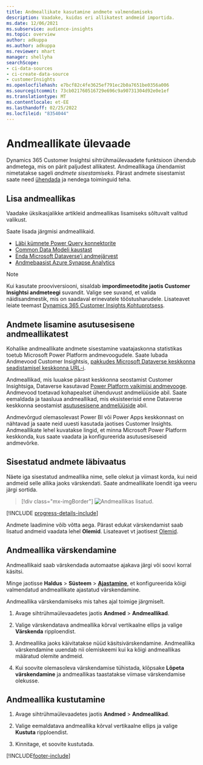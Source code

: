 ```yaml
---
title: Andmeallikate kasutamine andmete valmendamiseks
description: Vaadake, kuidas eri allikatest andmeid importida.
ms.date: 12/06/2021
ms.subservice: audience-insights
ms.topic: overview
author: adkuppa
ms.author: adkuppa
ms.reviewer: mhart
manager: shellyha
searchScope:
- ci-data-sources
- ci-create-data-source
- customerInsights
ms.openlocfilehash: e7bcf82c4fe3625ef791ec2b0a7651be0356a006
ms.sourcegitcommit: 73cb021760516729e696c9a90731304d92e0e1ef
ms.translationtype: MT
ms.contentlocale: et-EE
ms.lasthandoff: 02/25/2022
ms.locfileid: "8354044"
---
```

# <a name="data-sources-overview"></a>Andmeallikate ülevaade



Dynamics 365 Customer Insightsi sihtrühmaülevaadete funktsioon ühendub andmetega, mis on pärit paljudest allikatest. Andmeallikaga ühendamist nimetatakse sageli *andmete sisestamiseks*. Pärast andmete sisestamist saate need [ühendada](data-unification.md) ja nendega toiminguid teha.

## <a name="add-a-data-source"></a>Lisa andmeallikas

Vaadake üksikasjalikke artikleid andmeallikas lisamiseks sõltuvalt valitud valikust.

Saate lisada järgmisi andmeallikaid.

- [Läbi kümnete Power Query konnektorite](connect-power-query.md)
- [Common Data Modeli kaustast](connect-common-data-model.md)
- [Enda Microsoft Dataverse’i andmejärvest](connect-dataverse-managed-lake.md)
- [Andmebaasist Azure Synapse Analytics](connect-synapse.md)

> [!NOTE]
> Kui kasutate prooviversiooni, sisaldab **impordimeetodite jaotis Customer Insightsi andmeteegi** suvandit. Valige see suvand, et valida näidisandmestik, mis on saadaval erinevatele tööstusharudele. Lisateavet leiate teemast [Dynamics 365 Customer Insights Kohtuprotsess](../trial-signup.md).

## <a name="add-data-from-on-premises-data-sources"></a>Andmete lisamine asutusesisene andmeallikatest

Kohalike andmeallikate andmete sisestamine vaatajaskonna statistikas toetub Microsoft Power Platform andmevoogudele. Saate lubada Andmevood Customer Insightsis, [pakkudes Microsoft Dataverse keskkonna seadistamisel keskkonna URL-i](create-environment.md).

Andmeallikad, mis luuakse pärast keskkonna seostamist Customer Insightsiga, Dataverse kasutavad [Power Platform vaikimisi andmevooge](/power-query/dataflows/overview-dataflows-across-power-platform-dynamics-365). Andmevood toetavad kohapealset ühenduvust andmelüüside abil. Saate eemaldada ja taasluua andmeallikad, mis eksisteerisid enne Dataverse keskkonna seostamist [asutusesisene andmelüüside](/data-integration/gateway/service-gateway-app) abil.

Andmevõrgud olemasolevast Power BI või Power Apps keskkonnast on nähtavad ja saate neid uuesti kasutada jaotises Customer Insights. Andmeallikate lehel kuvatakse lingid, et minna Microsoft Power Platform keskkonda, kus saate vaadata ja konfigureerida asutusesiseseid andmevõrke.

## <a name="review-ingested-data"></a>Sisestatud andmete läbivaatus

Näete iga sisestatud andmeallika nime, selle olekut ja viimast korda, kui neid andmeid selle allika jaoks värskendati. Saate andmeallikate loendit iga veeru järgi sortida.

> [!div class="mx-imgBorder"]
> ![Andmeallikas lisatud.](media/configure-data-datasource-added.png "Andmeallikas lisatud")

[!INCLUDE [progress-details-include](../includes/progress-details-pane.md)]

Andmete laadimine võib võtta aega. Pärast edukat värskendamist saab lisatud andmeid vaadata lehel **Olemid**. Lisateavet vt jaotisest [Olemid](entities.md).

## <a name="refresh-a-data-source"></a>Andmeallika värskendamine

Andmeallikaid saab värskendada automaatse ajakava järgi või soovi korral käsitsi. 

Minge jaotisse **Haldus** > **Süsteem** > [**Ajastamine**](system.md#schedule-tab), et konfigureerida kõigi valmendatud andmeallikate ajastatud värskendamine.

Andmeallika värskendamiseks mis tahes ajal toimige järgmiselt.

1. Avage sihtrühmaülevaadetes jaotis **Andmed** > **Andmeallikad**.

2. Valige värskendatava andmeallika kõrval vertikaalne ellips ja valige **Värskenda** ripploendist.

3. Andmeallika jaoks käivitatakse nüüd käsitsivärskendamine. Andmeallika värskendamine uuendab nii olemiskeemi kui ka kõigi andmeallikas määratud olemite andmeid.

4. Kui soovite olemasoleva värskendamise tühistada, klõpsake **Lõpeta värskendamine** ja andmeallikas taastatakse viimase värskendamise olekusse.

## <a name="delete-a-data-source"></a>Andmeallika kustutamine

1. Avage sihtrühmaülevaadetes jaotis **Andmed** > **Andmeallikad**.

2. Valige eemaldatava andmeallika kõrval vertikaalne ellips ja valige **Kustuta** ripploendist.

3. Kinnitage, et soovite kustutada.


[!INCLUDE[footer-include](../includes/footer-banner.md)]
